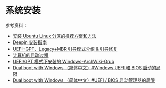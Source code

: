 # 系统安装

参考资料：

- [安装 Ubuntu Linux 分区的推荐方案和方法](https://www.cnblogs.com/sinferwu/p/7953853.html)
- [Deepin 安装指南](https://www.deepin.org/installation/)
- [UEFI+GPT、Legacy+MBR 引导模式介绍 & 引导修复](http://tieba.baidu.com/p/5003454493?pid=104792401528&cid=0#104792401528)
- [计算机的启动过程](http://blog.szm.me/misc/the_starting_process_of_a_computer/)
- [UEFI/GPT 模式下安装的 Windows-ArchWiki-Grub](https://wiki.archlinux.org/index.php/GRUB_(%E7%AE%80%E4%BD%93%E4%B8%AD%E6%96%87)#UEFI/GPT_%E6%A8%A1%E5%BC%8F%E4%B8%8B%E5%AE%89%E8%A3%85%E7%9A%84_Windows)
- [Dual boot with Windows （简体中文）#Windows UEFI 和 BIOS 启动的局限](https://wiki.archlinux.org/index.php/Dual_boot_with_Windows#Windows_UEFI_vs_BIOS_limitations)
- [Dual boot with Windows （简体中文）#UEFI / BIOS 启动管理器的局限](https://wiki.archlinux.org/index.php/Dual_boot_with_Windows#Bootloader_UEFI_vs_BIOS_limitations)
